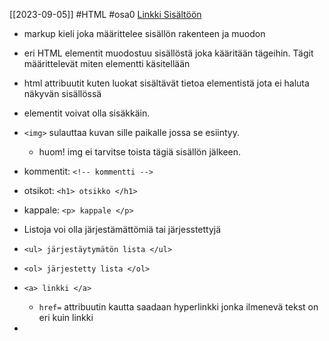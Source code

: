[[2023-09-05]]
#HTML #osa0
[Linkki Sisältöön](https://developer.mozilla.org/en-US/docs/Learn/Getting_started_with_the_web/HTML_basics)

- markup kieli joka määrittelee sisällön rakenteen ja muodon
- eri HTML elementit muodostuu sisällöstä joka kääritään tägeihin. Tägit määrittelevät miten elementti käsitellään
- html attribuutit kuten luokat sisältävät tietoa elementistä jota ei haluta näkyvän sisällössä
- elementit voivat olla sisäkkäin.
- `<img>` sulauttaa kuvan sille paikalle jossa se esiintyy. 
	- huom! img ei tarvitse toista tägiä sisällön jälkeen.
- kommentit: `<!-- kommentti -->`
- otsikot: `<h1> otsikko </h1>`
- kappale: `<p> kappale </p>`
- Listoja voi olla järjestämättömiä tai järjesstettyjä
- `<ul> järjestäytymätön lista </ul>`
- `<ol> järjestetty lista </ol>`

- `<a> linkki </a>`
	- `href=` attribuutin kautta saadaan hyperlinkki jonka ilmenevä tekst on eri kuin linkki
-